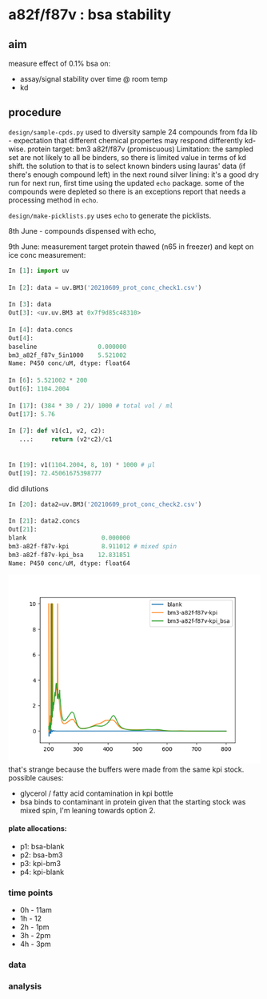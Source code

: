 # a82f/f87v : bsa stability

## aim
measure effect of 0.1% bsa on:
- assay/signal stability over time @ room temp
- kd

## procedure
```design/sample-cpds.py``` used to diversity sample 24 compounds from fda lib - expectation that different chemical propertes may respond differently kd-wise.
protein target: bm3 a82f/f87v (promiscuous)
Limitation: the sampled set are not likely to all be binders, so there is limited value in terms of kd shift. the solution to that is to select known binders using lauras' data (if there's enough compound left) in the next round
silver lining: it's a good dry run for next run, first time using the updated ```echo``` package. some of the compounds were depleted so there is an exceptions report that needs a processing method in ```echo```.

```design/make-picklists.py``` uses ```echo``` to generate the picklists.

8th June - compounds dispensed with echo, 

9th June: measurement
target protein thawed (n65 in freezer) and kept on ice
conc measurement:

```python
In [1]: import uv

In [2]: data = uv.BM3('20210609_prot_conc_check1.csv')

In [3]: data
Out[3]: <uv.uv.BM3 at 0x7f9d85c48310>

In [4]: data.concs
Out[4]:
baseline                 0.000000
bm3_a82f_f87v_5in1000    5.521002
Name: P450 conc/uM, dtype: float64

In [6]: 5.521002 * 200
Out[6]: 1104.2004

In [17]: (384 * 30 / 2)/ 1000 # total vol / ml
Out[17]: 5.76

In [7]: def v1(c1, v2, c2):
   ...:     return (v2*c2)/c1


In [19]: v1(1104.2004, 8, 10) * 1000 # µl
Out[19]: 72.45061675398777
```
did dilutions
```python
In [20]: data2=uv.BM3('20210609_prot_conc_check2.csv')

In [21]: data2.concs
Out[21]:
blank                     0.000000
bm3-a82f-f87v-kpi         8.911012 # mixed spin
bm3-a82f-f87v-kpi_bsa    12.831851
Name: P450 conc/uM, dtype: float64
```
![](data/conc_check_spec.png)
that's strange because the buffers were made from the same kpi stock. possible causes:
- glycerol / fatty acid contamination in kpi bottle
- bsa binds to contaminant in protein
given that the starting stock was mixed spin, I'm leaning towards option 2. 


#### plate allocations:
- p1: bsa-blank
- p2: bsa-bm3
- p3: kpi-bm3
- p4: kpi-blank


### time points
- 0h - 11am
- 1h - 12
- 2h - 1pm
- 3h - 2pm
- 4h - 3pm


### data 

### analysis
